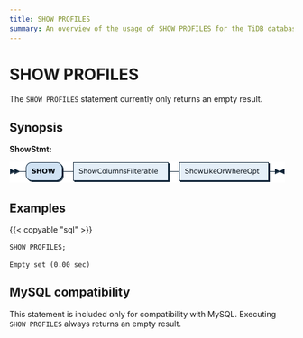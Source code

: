 ```yaml
---
title: SHOW PROFILES
summary: An overview of the usage of SHOW PROFILES for the TiDB database.Empty
---
```


# SHOW PROFILES

The `SHOW PROFILES` statement currently only returns an empty result.

## Synopsis

**ShowStmt:**

![ShowStmt](/media/sqlgram/ShowStmt.png)

## Examples

{{< copyable "sql" >}}

```sql
SHOW PROFILES;
```

```
Empty set (0.00 sec)
```

## MySQL compatibility

This statement is included only for compatibility with MySQL. Executing `SHOW PROFILES` always returns an empty result.